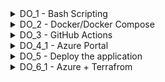 <details>
<summary>DO_1 - Bash Scripting</summary>

1. Build docker

```
docker build  --progress=plain  -t devops_intern_leernd007_image .
```

2. Run docker. <br>Put your private key into **~/.ssh/id_rsa**
  
```
docker run -v $PWD/backup:/root/backup --env SSH_PRV_KEY="$(cat ~/.ssh/id_rsa)" --env MAX_BACKUPS="3" --env BACKUP_RUNS="10" devops_intern_leernd007_image
```
</details>

<details>
<summary>DO_2 - Docker/Docker Compose</summary>

1. In console run command:

```
docker-compose  up --build
```

2. In a browser open:

```
http://localhost
```
3. Congratulations.<br>
   ![screen](./screenshots/DO_2/img.png)
</details>

<details>
<summary>DO_3 - GitHub Actions</summary>

1. Run workflow manually<br>
   1.1 Run **Backup. Create and push to artifacts**
   ```
   gh workflow run "Backup. Create and push to artifacts" --ref <branch_name>
   ```
   1.2 Run **Backend. Test, build and push to artifacts**
   ```
   gh workflow run "Backend. Test, build and push to artifacts" --ref <branch_name>
   ```
   1.3 Run **Nginx. Build and push to artifacts**
   ```
   gh workflow run "Nginx. Build and push to artifacts" --ref <branch_name>
   ```
   1.3 Run **Frontend. Test, build and push to artifacts**
   ```
   gh workflow run "Frontend. Test, build and push to artifacts" --ref <branch_name>
   ```
</details>

<details>

<summary>DO_4_1 - Azure Portal</summary><br>
    <table>
        <tr>
            <td>
                <details>
<summary>Azure Container Registry (ACR) configuration</summary>


- Click **Create container registry** button <br><br>
  ![screen](./screenshots/DO_4_1/ACR/step1.png)
- **Basics**. Azure Container Registry allows you to build, store, and manage container images and artifacts in a private registry for all types of container deployments. <br><br>
  ![screen](./screenshots/DO_4_1/ACR/step2.png)
- **Networking**. You can connect to this registry either publicly, via public IP addresses, or privately, using a private endpoint. <br><br>
  ![screen](./screenshots/DO_4_1/ACR/step3.png)
- **Encryption**. Azure Container Registry service encryption protects your data at rest. Azure Container Registry encrypts your images and other artifacts when they're pushed to your registry and automatically decrypts when you pull them. <br><br>
  ![screen](./screenshots/DO_4_1/ACR/step4.png)
- **Tags**. Tags are name/value pairs that enable you to categorize resources and view consolidated billing by applying the same tag to multiple resources and resource groups. <br><br>
  ![screen](./screenshots/DO_4_1/ACR/step5.png)
- **Review + Create**. <br><br>
  ![screen](./screenshots/DO_4_1/ACR/step6.png)
- Click **Create** button and after a few seconds, the ACR will be ready to use. <br><br>
  ![screen](./screenshots/DO_4_1/ACR/step7.png)
  </details>
  </td>
  </tr>
    </table>
    <table>
        <tr>
            <td>
                <details>
<summary>Storage Account (SA) configuration</summary>


- Click **Create storage account** button <br><br>
  ![screen](./screenshots/DO_4_1/StorageAccount/step1.png)
- **Basics**. Azure Storage is a Microsoft-managed service providing cloud storage that is highly available, secure, durable, scalable, and redundant. <br><br>
  ![screen](./screenshots/DO_4_1/StorageAccount/step2.png)
- **Advanced**. Configure advanced options for your storage. <br><br>
  ![screen](./screenshots/DO_4_1/StorageAccount/step3.png)
- **Networking**. Configure networking options for your storage. <br><br>
  ![screen](./screenshots/DO_4_1/StorageAccount/step4.png)
- **Data protection**. Protect your data from accidental or erroneous deletion or modification. <br><br>
  ![screen](./screenshots/DO_4_1/StorageAccount/step5.png)
- **Encryption**. Your data is encrypted by default using Microsoft-managed keys. For additional control over your data, encrypt using customer-managed keys via the Azure Key Vault. <br><br>
  ![screen](./screenshots/DO_4_1/StorageAccount/step6.png)
- **Tags**. Tags are name/value pairs that enable you to categorize resources and view consolidated billing by applying the same tag to multiple resources and resource groups. <br><br>
  ![screen](./screenshots/DO_4_1/StorageAccount/step7.png)
- **Review**. <br><br>
  ![screen](./screenshots/DO_4_1/StorageAccount/step8.png)
- Click **Create** button and after a couple of seconds Storage Account will be ready for using. <br><br>
  ![screen](./screenshots/DO_4_1/StorageAccount/step9.png)
  </details>
  </td>
  </tr>
    </table>
    <table>
        <tr>
            <td>
                <details>
<summary>Virtual Machine (VM) configuration</summary>


- An Azure **virtual machine** gives you the flexibility of virtualization without having to buy and maintain the physical hardware that runs it. <br><br>
  ![screen](./screenshots/DO_4_1/VM/step1.png)
- **Basics**. Create a virtual machine that runs Linux or Windows. Select an image from Azure marketplace or use your own customized image. <br><br>
  ![screen](./screenshots/DO_4_1/VM/step2.png)
- **Disks**. Azure VMs have one operating system disk and a temporary disk for short-term storage. You can attach additional data disks. The size of the VM determines the type of storage you can use and the number of data disks allowed. <br><br>
  ![screen](./screenshots/DO_4_1/VM/step3.png)
- **Networking**. Define network connectivity for your virtual machine by configuring network interface card (NIC) settings. You can control ports, inbound and outbound connectivity with security group rules, or place behind an existing load balancing solution. <br><br>
  ![screen](./screenshots/DO_4_1/VM/step4.png)
- **Management**. Configure management options for your VM. <br><br>
  ![screen](./screenshots/DO_4_1/VM/step5.png)
- **Monitoring**. Configure monitoring options for your VM. <br><br>
  ![screen](./screenshots/DO_4_1/VM/step6.png)
- **Advanced**. Add additional configuration, agents, scripts or applications via virtual machine extensions or cloud-init. <br><br>
  ![screen](./screenshots/DO_4_1/VM/step7.png)
- **Tags**. Tags are name/value pairs that enable you to categorize resources and view consolidated billing by applying the same tag to multiple resources and resource groups. <br><br>
  ![screen](./screenshots/DO_4_1/VM/step8.png)
- Review + create. <br><br>
  ![screen](./screenshots/DO_4_1/VM/step9.png)
- Click **Create** button and after a couple of seconds the virtual machine will be ready for using. <br><br>
  ![screen](./screenshots/DO_4_1/VM/step10.png)
- Let's configure DNS for our just created vm. Click as on the screen bellow <br><br>
  ![screen](./screenshots/DO_4_1/VM/step11.png)
- Specify any DNS name as you wish <br><br>
  ![screen](./screenshots/DO_4_1/VM/step12.png)
  </details>
  </td>
  </tr>
    </table>
</details>

<details>
<summary>DO_5 - Deploy the application</summary>

1. Build docker images

```
docker compose --file docker-compose-prod.yaml  up  -d --build
```

2. APP Ip address

```
20.79.165.230
```

2. APP DNS name

```
my-virtual-machine-dns.germanywestcentral.cloudapp.azure.com
```
</details>
  
<details>
<summary>DO_6_1 - Azure + Terrafrom</summary>

1. Rename **secret.tfvars.sample** and **backend.hcl.sample** with without **.sample** sufix and add your own parameters
2. Init terraform

```
terraform init -backend-config="backend.hcl"
```

2. Terraform plan

```
terraform plan -var-file="secret.tfvars"
```
3. Terraform apply

```
terraform apply -var-file="secret.tfvars"
